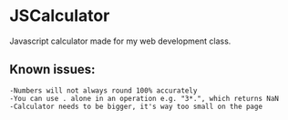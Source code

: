 # JSCalculator
Javascript calculator made for my web development class.

## Known issues:
    -Numbers will not always round 100% accurately
    -You can use . alone in an operation e.g. "3*.", which returns NaN
    -Calculator needs to be bigger, it's way too small on the page